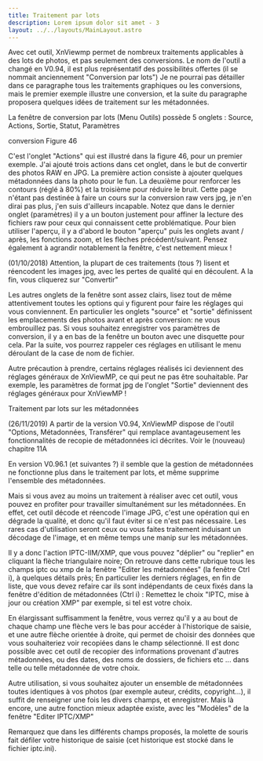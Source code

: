 ```yaml
---
title: Traitement par lots
description: Lorem ipsum dolor sit amet - 3
layout: ../../layouts/MainLayout.astro
---
```


Avec cet outil, XnViewmp permet de nombreux traitements applicables à des lots de photos, et pas seulement des conversions.
Le nom de l'outil a changé en V0.94, il est plus représentatif des possibilités offertes (il se nommait anciennement "Conversion par lots")
Je ne pourrai pas détailler dans ce paragraphe tous les traitements graphiques ou les conversions, mais le premier exemple illustre une conversion, et la suite du paragraphe proposera quelques idées de traitement sur les métadonnées.

La fenêtre de conversion par lots (Menu Outils) possède 5 onglets : Source, Actions, Sortie, Statut, Paramètres

conversion
Figure 46

C'est l'onglet "Actions" qui est illustré dans la figure 46, pour un premier exemple.
J'ai ajouté trois actions dans cet onglet, dans le but de convertir des photos RAW en JPG.
La première action consiste à ajouter quelques métadonnées dans la photo pour le fun.
La deuxième pour renforcer les contours (réglé à 80%) et la troisième pour réduire le bruit.
Cette page n'étant pas destinée à faire un cours sur la conversion raw vers jpg, je n'en dirai pas plus, j'en suis d'ailleurs incapable.
Notez que dans le dernier onglet (paramètres) il y a un bouton justement pour affiner la lecture des fichiers raw pour ceux qui connaissent cette problématique.
Pour bien utiliser l'aperçu, il y a d'abord le bouton "aperçu" puis les onglets avant / après, les fonctions zoom, et les flèches précédent/suivant.
Pensez également à agrandir notablement la fenêtre, c'est nettement mieux !

 (01/10/2018) Attention, la plupart de ces traitements (tous ?) lisent et réencodent les images jpg, avec les pertes de qualité qui en découlent.
A la fin, vous cliquerez sur "Convertir"

Les autres onglets de la fenêtre sont assez clairs, lisez tout de même attentivement toutes les options qui y figurent pour faire les réglages qui vous conviennent.
En particulier les onglets "source" et "sortie" définissent les emplacements des photos avant et après conversion: ne vous embrouillez pas.
Si vous souhaitez enregistrer vos paramètres de conversion, il y a en bas de la fenêtre un bouton avec une disquette pour cela.
Par la suite, vos pourrez rappeler ces réglages en utilisant le menu déroulant de la case de nom de fichier.

 Autre précaution à prendre, certains réglages réalisés ici deviennent des réglages généraux de XnViewMP, ce qui peut ne pas être souhaitable.
Par exemple, les paramètres de format jpg de l'onglet "Sortie" deviennent des réglages généraux pour XnViewMP !

Traitement par lots sur les métadonnées

(26/11/2019) A partir de la version V0.94, XnViewMP dispose de l'outil "Options, Métadonnées, Transférer" qui remplace avantageusement les fonctionnalités de recopie de métadonnées ici décrites. Voir le (nouveau) chapitre 11A

 En version V0.96.1 (et suivantes ?) il semble que la gestion de métadonnées ne fonctionne plus dans le traitement par lots, et même supprime l'ensemble des métadonnées.

Mais si vous avez au moins un traitement à réaliser avec cet outil, vous pouvez en profiter pour travailler simultanément sur les métadonnées.
En effet, cet outil décode et réencode l'image JPG, c'est une opération qui en dégrade la qualité, et donc qu'il faut éviter si ce n'est pas nécessaire.
Les rares cas d'utilisation seront ceux ou vous faites traitement induisant un décodage de l'image, et en même temps une manip sur les métadonnées.

Il y a donc l'action IPTC-IIM/XMP, que vous pouvez "déplier" ou "replier" en cliquant la flèche triangulaire noire;
On retrouve dans cette rubrique tous les champs iptc ou xmp de la fenêtre "Editer les métadonnées" (la fenêtre Ctrl i), à quelques détails près;
En particulier les derniers réglages, en fin de liste, que vous devez refaire car ils sont indépendants de ceux fixés dans la fenêtre d'édition de métadonnées (Ctrl i) :
Remettez le choix "IPTC, mise à jour ou création XMP" par exemple, si tel est votre choix.

En élargissant suffisamment la fenêtre, vous verrez qu'il y a au bout de chaque champ une flèche vers le bas pour accéder à l'historique de saisie, et une autre flèche orientée à droite, qui permet de choisir des données que vous souhaiteriez voir recopiées dans le champ sélectionné.
Il est donc possible avec cet outil de recopier des informations provenant d'autres métadonnées, ou des dates, des noms de dossiers, de fichiers etc ... dans telle ou telle métadonnée de votre choix.

Autre utilisation, si vous souhaitez ajouter un ensemble de métadonnées toutes identiques à vos photos (par exemple auteur, crédits, copyright...), il suffit de renseigner une fois les divers champs, et enregistrer. Mais là encore, une autre fonction mieux adaptée existe, avec les "Modèles" de la fenêtre "Editer IPTC/XMP"

Remarquez que dans les différents champs proposés, la molette de souris fait défiler votre historique de saisie (cet historique est stocké dans le fichier iptc.ini).